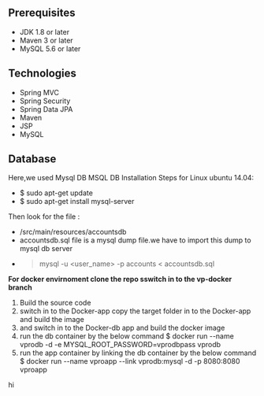 ## Prerequisites
- JDK 1.8 or later
- Maven 3 or later
- MySQL 5.6 or later

## Technologies 
- Spring MVC
- Spring Security
- Spring Data JPA
- Maven
- JSP
- MySQL
## Database
Here,we used Mysql DB 
MSQL DB Installation Steps for Linux ubuntu 14.04:
- $ sudo apt-get update
- $ sudo apt-get install mysql-server

Then look for the file :
- /src/main/resources/accountsdb
- accountsdb.sql file is a mysql dump file.we have to import this dump to mysql db server
- > mysql -u <user_name> -p accounts < accountsdb.sql

**For docker envirnoment clone the repo sswitch in to the vp-docker branch**
1. Build the source code 
2. switch in to the Docker-app copy the target folder in to the Docker-app and build the image
3. and switch in to the Docker-db app and build the docker image 
4. run the db container by the below command
$ docker run --name vprodb -d -e MYSQL_ROOT_PASSWORD=vprodbpass vprodb
6. run the app container by linking the db container by the below command
$ docker run --name vproapp --link vprodb:mysql -d -p 8080:8080 vproapp


hi
